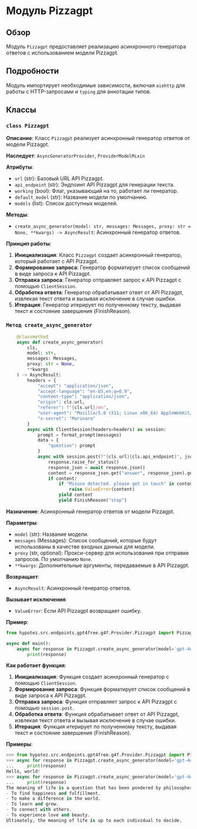 # Модуль Pizzagpt

## Обзор

Модуль `Pizzagpt` предоставляет реализацию асинхронного генератора ответов с использованием модели Pizzagpt. 

## Подробности

Модуль импортирует необходимые зависимости, включая `aiohttp` для работы с HTTP-запросами и `typing` для аннотации типов.

## Классы

### `class Pizzagpt`

**Описание**: Класс `Pizzagpt` реализует асинхронный генератор ответов от модели Pizzagpt. 

**Наследует**: `AsyncGeneratorProvider`, `ProviderModelMixin`

**Атрибуты**:

- `url` (str): Базовый URL API Pizzagpt.
- `api_endpoint` (str): Эндпоинт API Pizzagpt для генерации текста.
- `working` (bool): Флаг, указывающий на то, работает ли генератор.
- `default_model` (str): Название модели по умолчанию.
- `models` (list): Список доступных моделей.

**Методы**:

- `create_async_generator(model: str, messages: Messages, proxy: str = None, **kwargs) -> AsyncResult`: Асинхронный генератор ответов.

**Принцип работы**:

1. **Инициализация**: Класс `Pizzagpt` создает асинхронный генератор, который работает с API Pizzagpt.
2. **Формирование запроса**: Генератор форматирует список сообщений в виде запроса к API Pizzagpt.
3. **Отправка запроса**: Генератор отправляет запрос к API Pizzagpt с помощью `ClientSession`.
4. **Обработка ответа**: Генератор обрабатывает ответ от API Pizzagpt, извлекая текст ответа и вызывая исключение в случае ошибки.
5. **Итерация**: Генератор итерирует по полученному тексту, выдавая текст и состояние завершения (FinishReason).

### `Метод create_async_generator`

```python
    @classmethod
    async def create_async_generator(
        cls,
        model: str,
        messages: Messages,
        proxy: str = None,
        **kwargs
    ) -> AsyncResult:
        headers = {
            "accept": "application/json",
            "accept-language": "en-US,en;q=0.9",
            "content-type": "application/json",
            "origin": cls.url,
            "referer": f"{cls.url}/en",
            "user-agent": "Mozilla/5.0 (X11; Linux x86_64) AppleWebKit/537.36 (KHTML, like Gecko) Chrome/127.0.0.0 Safari/537.36",
            "x-secret": "Marinara"
        }
        async with ClientSession(headers=headers) as session:
            prompt = format_prompt(messages)
            data = {
                "question": prompt
            }
            async with session.post(f"{cls.url}{cls.api_endpoint}", json=data, proxy=proxy) as response:
                response.raise_for_status()
                response_json = await response.json()
                content = response_json.get("answer", response_json).get("content")
                if content:
                    if "Misuse detected. please get in touch" in content:
                        raise ValueError(content)
                    yield content
                    yield FinishReason("stop")
```

**Назначение**: Асинхронный генератор ответов от модели Pizzagpt.

**Параметры**:

- `model` (str): Название модели.
- `messages` (Messages): Список сообщений, которые будут использованы в качестве входных данных для модели.
- `proxy` (str, optional): Прокси-сервер для использования при отправке запросов. По умолчанию `None`.
- `**kwargs`: Дополнительные аргументы, передаваемые в API Pizzagpt.

**Возвращает**:
- `AsyncResult`: Асинхронный генератор ответов.

**Вызывает исключения**:

- `ValueError`: Если API Pizzagpt возвращает ошибку.

**Пример**:

```python
from hypotez.src.endpoints.gpt4free.g4f.Provider.Pizzagpt import Pizzagpt

async def main():
    async for response in Pizzagpt.create_async_generator(model='gpt-4o-mini', messages=[{'role': 'user', 'content': 'Hello, world!'}], proxy=None):
        print(response)
```

**Как работает функция**:

1. **Инициализация**: Функция создает асинхронный генератор с помощью `ClientSession`.
2. **Формирование запроса**: Функция форматирует список сообщений в виде запроса к API Pizzagpt.
3. **Отправка запроса**: Функция отправляет запрос к API Pizzagpt с помощью `session.post`.
4. **Обработка ответа**: Функция обрабатывает ответ от API Pizzagpt, извлекая текст ответа и вызывая исключение в случае ошибки.
5. **Итерация**: Функция итерирует по полученному тексту, выдавая текст и состояние завершения (FinishReason).

**Примеры**:

```python
>>> from hypotez.src.endpoints.gpt4free.g4f.Provider.Pizzagpt import Pizzagpt
>>> async for response in Pizzagpt.create_async_generator(model='gpt-4o-mini', messages=[{'role': 'user', 'content': 'Hello, world!'}], proxy=None):
...     print(response)
Hello, world!
>>> async for response in Pizzagpt.create_async_generator(model='gpt-4o-mini', messages=[{'role': 'user', 'content': 'What is the meaning of life?'}], proxy=None):
...     print(response)
The meaning of life is a question that has been pondered by philosophers and theologians for centuries. There is no one answer that everyone agrees on, but some possible answers include:
- To find happiness and fulfillment.
- To make a difference in the world.
- To learn and grow.
- To connect with others.
- To experience love and beauty.
Ultimately, the meaning of life is up to each individual to decide.